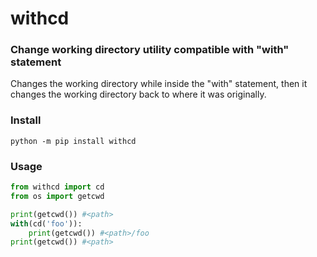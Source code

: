 # withcd
### Change working directory utility compatible with "with" statement

Changes the working directory while inside the "with" statement, then it changes the working directory back to where it was originally.

### Install

`python -m pip install withcd`

### Usage
```python
from withcd import cd
from os import getcwd

print(getcwd()) #<path>
with(cd('foo')):
    print(getcwd()) #<path>/foo
print(getcwd()) #<path>
```
